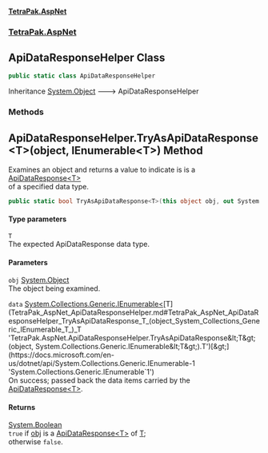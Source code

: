 #### [TetraPak.AspNet](index.md 'index')
### [TetraPak.AspNet](TetraPak_AspNet.md 'TetraPak.AspNet')
## ApiDataResponseHelper Class
```csharp
public static class ApiDataResponseHelper
```

Inheritance [System.Object](https://docs.microsoft.com/en-us/dotnet/api/System.Object 'System.Object') &#129106; ApiDataResponseHelper  
### Methods
<a name='TetraPak_AspNet_ApiDataResponseHelper_TryAsApiDataResponse_T_(object_System_Collections_Generic_IEnumerable_T_)'></a>
## ApiDataResponseHelper.TryAsApiDataResponse&lt;T&gt;(object, IEnumerable&lt;T&gt;) Method
Examines an object and returns a value to indicate is is a [ApiDataResponse&lt;T&gt;](TetraPak_AspNet_ApiDataResponse_T_.md 'TetraPak.AspNet.ApiDataResponse&lt;T&gt;')  
of a specified data type.  
```csharp
public static bool TryAsApiDataResponse<T>(this object obj, out System.Collections.Generic.IEnumerable<T> data);
```
#### Type parameters
<a name='TetraPak_AspNet_ApiDataResponseHelper_TryAsApiDataResponse_T_(object_System_Collections_Generic_IEnumerable_T_)_T'></a>
`T`  
The expected ApiDataResponse data type.  
  
#### Parameters
<a name='TetraPak_AspNet_ApiDataResponseHelper_TryAsApiDataResponse_T_(object_System_Collections_Generic_IEnumerable_T_)_obj'></a>
`obj` [System.Object](https://docs.microsoft.com/en-us/dotnet/api/System.Object 'System.Object')  
The object being examined.  
  
<a name='TetraPak_AspNet_ApiDataResponseHelper_TryAsApiDataResponse_T_(object_System_Collections_Generic_IEnumerable_T_)_data'></a>
`data` [System.Collections.Generic.IEnumerable&lt;](https://docs.microsoft.com/en-us/dotnet/api/System.Collections.Generic.IEnumerable-1 'System.Collections.Generic.IEnumerable`1')[T](TetraPak_AspNet_ApiDataResponseHelper.md#TetraPak_AspNet_ApiDataResponseHelper_TryAsApiDataResponse_T_(object_System_Collections_Generic_IEnumerable_T_)_T 'TetraPak.AspNet.ApiDataResponseHelper.TryAsApiDataResponse&lt;T&gt;(object, System.Collections.Generic.IEnumerable&lt;T&gt;).T')[&gt;](https://docs.microsoft.com/en-us/dotnet/api/System.Collections.Generic.IEnumerable-1 'System.Collections.Generic.IEnumerable`1')  
On success; passed back the data items carried by the [ApiDataResponse&lt;T&gt;](TetraPak_AspNet_ApiDataResponse_T_.md 'TetraPak.AspNet.ApiDataResponse&lt;T&gt;').  
  
#### Returns
[System.Boolean](https://docs.microsoft.com/en-us/dotnet/api/System.Boolean 'System.Boolean')  
`true` if [obj](TetraPak_AspNet_ApiDataResponseHelper.md#TetraPak_AspNet_ApiDataResponseHelper_TryAsApiDataResponse_T_(object_System_Collections_Generic_IEnumerable_T_)_obj 'TetraPak.AspNet.ApiDataResponseHelper.TryAsApiDataResponse&lt;T&gt;(object, System.Collections.Generic.IEnumerable&lt;T&gt;).obj') is a [ApiDataResponse&lt;T&gt;](TetraPak_AspNet_ApiDataResponse_T_.md 'TetraPak.AspNet.ApiDataResponse&lt;T&gt;') of [T](TetraPak_AspNet_ApiDataResponseHelper.md#TetraPak_AspNet_ApiDataResponseHelper_TryAsApiDataResponse_T_(object_System_Collections_Generic_IEnumerable_T_)_T 'TetraPak.AspNet.ApiDataResponseHelper.TryAsApiDataResponse&lt;T&gt;(object, System.Collections.Generic.IEnumerable&lt;T&gt;).T');  
              otherwise `false`.  
            
  
